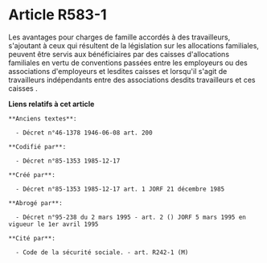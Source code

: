 # Article R583-1

Les avantages pour charges de famille accordés à des travailleurs, s'ajoutant à ceux qui résultent de la législation sur les
allocations familiales, peuvent être servis aux bénéficiaires par des caisses d'allocations familiales en vertu de
conventions passées entre les employeurs ou des associations d'employeurs et lesdites caisses et lorsqu'il s'agit de
travailleurs indépendants entre des associations desdits travailleurs et ces caisses   .

**Liens relatifs à cet article**

	**Anciens textes**:

	  - Décret n°46-1378 1946-06-08 art. 200

	**Codifié par**:

	  - Décret n°85-1353 1985-12-17

	**Créé par**:

	  - Décret n°85-1353 1985-12-17 art. 1 JORF 21 décembre 1985

	**Abrogé par**:

	  - Décret n°95-238 du 2 mars 1995 - art. 2 () JORF 5 mars 1995 en vigueur le 1er avril 1995

	**Cité par**:

	  - Code de la sécurité sociale. - art. R242-1 (M)
